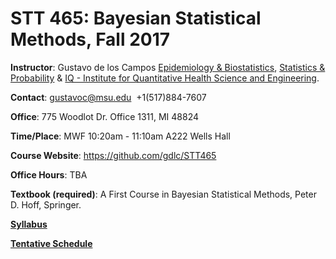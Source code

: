 # STT 465: Bayesian Statistical Methods, Fall 2017


**Instructor**: Gustavo de los Campos [Epidemiology & Biostatistics](), [Statistics & Probability]() & [IQ - Institute for Quantitative Health Science and Engineering]().

**Contact**: gustavoc@msu.edu  +1(517)884-7607

**Office**:  775 Woodlot Dr. Office 1311, MI 48824

**Time/Place**: MWF 10:20am - 11:10am A222 Wells Hall

**Course Website**:  https://github.com/gdlc/STT465 

**Office Hours**: TBA

**Textbook (required)**: A First Course in Bayesian Statistical Methods, Peter D. Hoff, Springer.

**[Syllabus]()**

**[Tentative Schedule]()**
